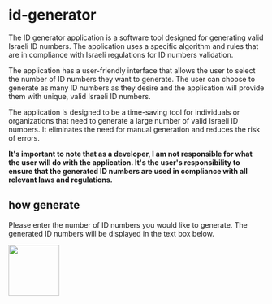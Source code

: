 # id-generator
The ID generator application is a software tool designed for generating valid Israeli ID numbers. The application uses a specific algorithm and rules that are in compliance with Israeli regulations for ID numbers validation.

The application has a user-friendly interface that allows the user to select the number of ID numbers they want to generate. The user can choose to generate as many ID numbers as they desire and the application will provide them with unique, valid Israeli ID numbers.

The application is designed to be a time-saving tool for individuals or organizations that need to generate a large number of valid Israeli ID numbers. It eliminates the need for manual generation and reduces the risk of errors.

**It's important to note that as a developer, I am not responsible for what the user will do with the application. It's the user's responsibility to ensure that the generated ID numbers are used in compliance with all relevant laws and regulations.**
## how generate 
Please enter the number of ID numbers you would like to generate.
The generated ID numbers will be displayed in the text box below.

<img src="https://raw.githubusercontent.com/liad07/Addon-generator/main/logo.ico" width=100 height=100></img>
